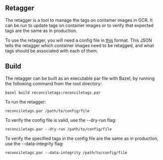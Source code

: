 ## Retagger

The retagger is a tool to manage the tags on container images in GCR. It can be run to update tags on container images or to verify that expected tags are the same as in production.

To use the retagger, you will need a config file in [this](https://github.com/GoogleCloudPlatform/runtimes-common/blob/master/reconciletags/sample.json) format. This JSON tells the retagger which container images need to be retagged, and what tags should be associated with each of them.

## Build

The retagger can be built as an executable par file with Bazel, by running the following command from the root directory:

```
bazel build reconciletags:reconciletags.par
```

To run the retagger:

```
reconciletags.par /path/to/config/file
```

To verify the config file is valid, use the --dry-run flag:

```
reconciletags.par --dry-run /path/to/config/file
```

To verify the specified tags in the config file are the same as in production, use the --data-integrity flag:
```
reconciletags.par --data-integrity /path/to/config/file
```
